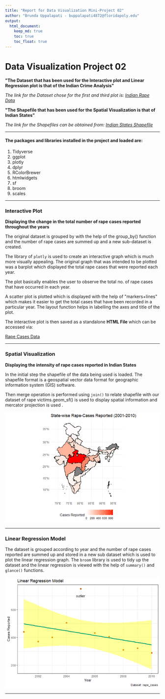 ```yaml
---
title: "Report for Data Visualization Mini-Project 02"
author: "Brunda Uppalapati - buppalapati4872@floridapoly.edu"
output: 
  html_document:
    keep_md: true
    toc: true
    toc_float: true
---
```


# Data Visualization Project 02


**"The Dataset that has been used for the Interactive plot and Linear Regression plot is that of the Indian Crime Analysis"**

*The link for the Dataset chose for the first and third plot is:
[Indian Rape Data](https://www.kaggle.com/code/nehaprabhavalkar/crimes-in-india-analysis/input?select=20_Victims_of_rape.csv)*


**"The Shapefile that has been used for the Spatial Visualization is that of Indian States"**

*The link for the Shapefiles can be obtained from:
[Indian States Shapefile](https://www.kaggle.com/code/nehaprabhavalkar/crimes-in-india-analysis/input?select=India+States)*

***

#### The packages and libraries installed in the project and loaded are:

1. Tidyverse
2. ggplot
3. plotly
4. dplyr
5. RColorBrewer
6. htmlwidgets
7. sf
8. broom
9. scales

***

### Interactive Plot

**Displaying the change in the total number of rape cases reported throughout the years**

The original dataset is grouped by with the help of the group_by() function and the number of rape cases are summed up and a new sub-dataset is created.

The library of `plotly` is used to create an interactive graph which is much more visually appealing. The original graph that was intended to be plotted was a barplot which displayed the total rape cases that were reported each year.

The plot basically enables the user to observe the total no. of rape cases that have occurred in each year.

A scatter plot is plotted which is displayed with the help of "markers+lines" which makes it easier to get the total cases that have been recorded in a particular year. The layout function helps in labelling the axes and title of the plot.

The interactive plot is then saved as a standalone **HTML File** which can be accessed via:

[Rape Cases Data](file:///C:/Users/bruva/dataviz_final_project/project-02/reported_cases_figure.html)

***

### Spatial Visualization

**Displaying the intensity of rape cases reported in Indian States**


In the initial step the shapefile of the data being used is loaded. The shapefile format is a geospatial vector data format for geographic information system (GIS) software.

Then merge operation is performed using `join()` to relate shapefile with our dataset of rape victims.geom_sf() is used to display spatial information and mercator projection is used .


![Graph for Areawise Rape Cases](https://github.com/brunda09/dataviz_final_project/blob/main/figures/statewise-rape-cases.png)

***

### Linear Regression Model 


The dataset is grouped according to year and the number of rape cases reported are summed up and stored in a new sub dataset which is used to plot the linear regression graph. The `broom` library is used to tidy up the dataset and the linear regression is viewed with the help of `summary()` and `glance()` functions. 


![Model for Rape Cases](https://github.com/brunda09/dataviz_final_project/blob/main/figures/linear-regression.png)

***
